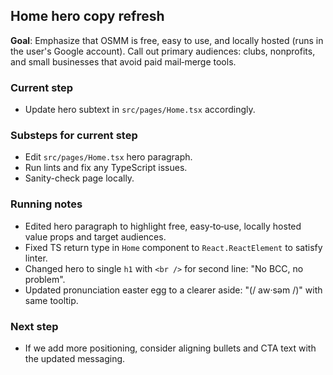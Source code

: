 ## Home hero copy refresh

**Goal**: Emphasize that OSMM is free, easy to use, and locally hosted (runs in the user's Google account). Call out primary audiences: clubs, nonprofits, and small businesses that avoid paid mail‑merge tools.

### Current step
- Update hero subtext in `src/pages/Home.tsx` accordingly.

### Substeps for current step
- Edit `src/pages/Home.tsx` hero paragraph.
- Run lints and fix any TypeScript issues.
- Sanity-check page locally.

### Running notes
- Edited hero paragraph to highlight free, easy‑to‑use, locally hosted value props and target audiences.
- Fixed TS return type in `Home` component to `React.ReactElement` to satisfy linter.
- Changed hero to single `h1` with `<br />` for second line: "No BCC, no problem".
- Updated pronunciation easter egg to a clearer aside: "(/ aw·səm /)" with same tooltip.

### Next step
- If we add more positioning, consider aligning bullets and CTA text with the updated messaging.


